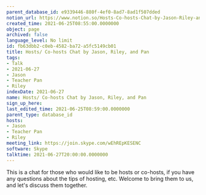 ```yaml
---
parent_database_id: e9339446-880f-4ef0-8ad7-8ad1f507dded
notion_url: https://www.notion.so/Hosts-Co-hosts-Chat-by-Jason-Riley-and-Pan-fb63dbb2c0eb4582ba72a5fc5149cb01
created_time: 2021-06-25T08:55:00.0000000
object: page
archived: false
language_level: No limit
id: fb63dbb2-c0eb-4582-ba72-a5fc5149cb01
title: Hosts/ Co-hosts Chat by Jason, Riley, and Pan
tags:
- Talk
- 2021-06-27
- Jason
- Teacher Pan
- Riley
indexDate: 2021-06-27
name: Hosts/ Co-hosts Chat by Jason, Riley, and Pan
sign_up_here: 
last_edited_time: 2021-06-25T08:59:00.0000000
parent_type: database_id
hosts:
- Jason
- Teacher Pan
- Riley
meeting_link: https://join.skype.com/wEhREpKESENC
software: Skype
talktime: 2021-06-27T20:00:00.0000000
---
```


This is a chat for those who would like to be hosts or co-hosts, if you have any questions about the tips of hosting, etc. Welcome to bring them to us, and let's discuss them together.

